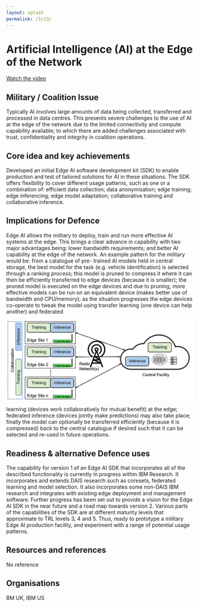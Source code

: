 ```yaml
---
layout: splash
permalink: /1c13/
---
```


# Artificial Intelligence (AI) at the Edge of the Network

[Watch the video](https://ibm.box.com/s/m6ligggoh706xh285xlx8ewbmh9nwhqu) 

## Military / Coalition Issue
Typically AI involves large amounts of data being collected, transferred and processed in data centres. This presents severe challenges to the use of AI at the edge of the network due to the limited connectivity and compute capability available; to which there are added challenges associated with trust, confidentiality and integrity in coalition operations.

## Core idea and key achievements
Developed an initial Edge AI software development kit (SDK) to enable production and test of tailored solutions for AI in these situations.
The SDK offers flexibility to cover different usage patterns, such as one or a combination of: efficient data collection; data anonymisation; edge training; edge inferencing; edge model adaptation; collaborative training and collaborative inference.

## Implications for Defence
Edge AI allows the military to deploy, train and run more effective AI systems at the edge. This brings a clear advance in capability with two major advantages being: lower bandwidth requirements; and better AI capability at the edge of the network.
An example pattern for the military would be: from a catalogue of pre- trained AI models held in central storage, the best model for the task (e.g. vehicle identification) is selected through a ranking process; this model is pruned to compress it where it can then be efficiently transferred to edge devices (because it is smaller); the pruned model is executed on the edge devices and due to pruning, more effective models can be run on an equivalent device (makes better use of bandwidth and CPU/memory); as the situation progresses the edge devices co-operate to tweak the model using transfer learning (one device can help another) and federated

![image info](/dais/achievements/images/1c13-fig1.png)

learning (devices work collaboratively for mutual benefit) at the edge; federated inference (devices jointly make predictions) may also take place; finally the model can optionally be transferred efficiently (because it is compressed) back to the central catalogue if desired such that it can be selected and re-used in future operations.

## Readiness & alternative Defence uses
The capability for version 1 of an Edge AI SDK that incorporates all of the described functionality is currently in progress within IBM Research. It incorporates and extends DAIS research such as coresets, federated learning and model selection. It also incorporates some non-DAIS IBM research and integrates with existing edge deployment and management software. Further progress has been set out to provide a vision for the Edge AI SDK in the near future and a road map towards version 2. Various parts of the capabilities of the SDK are at different maturity levels that approximate to TRL levels 3, 4 and 5. Thus, ready to prototype a military Edge AI production facility, and experiment with a range of potential usage patterns.

<!-- ![image info](/dais/achievements/images/1a02_figure1.jpg) -->

## Resources and references
No reference

## Organisations
BM UK, IBM US
